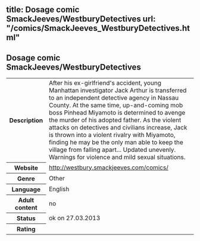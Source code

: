 title: Dosage comic SmackJeeves/WestburyDetectives
url: "/comics/SmackJeeves_WestburyDetectives.html"
---
Dosage comic SmackJeeves/WestburyDetectives
-----------------------------------------

<table class="comicinfo">
<tr>
<th>Description</th><td>After his ex-girlfriend's accident, young Manhattan investigator Jack Arthur is transferred to an independent detective agency in Nassau County. At the same time, up-and-coming mob boss Pinhead Miyamoto is determined to avenge the murder of his adopted father. As the violent attacks on detectives and civilians increase, Jack is thrown into a violent rivalry with Miyamoto, finding he may be the only man able to keep the village from falling apart... Updated unevenly. Warnings for violence and mild sexual situations.</td>
</tr>
<tr>
<th>Website</th><td><a href="http://westbury.smackjeeves.com/comics/">http://westbury.smackjeeves.com/comics/</a></td>
</tr>
<tr>
<th>Genre</th><td>Other</td>
</tr>
<tr>
<th>Language</th><td>English</td>
</tr>
<tr>
<th>Adult content</th><td>no</td>
</tr>
<tr>
<th>Status</th><td>ok on 27.03.2013</td>
</tr>
<tr>
<th>Rating</th><td><div class="g-plusone" data-size="standard" data-annotation="bubble"
 data-href="http://westbury.smackjeeves.com/comics/"></div></td>
</tr>
</table>
<script type="text/javascript">
  (function() {
    var po = document.createElement('script'); po.type = 'text/javascript'; po.async = true;
    po.src = 'https://apis.google.com/js/plusone.js';
    var s = document.getElementsByTagName('script')[0]; s.parentNode.insertBefore(po, s);
  })();
</script>
